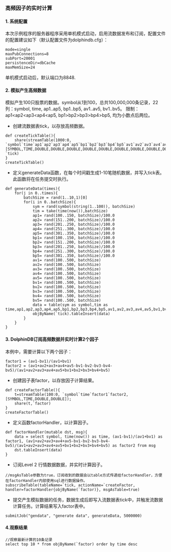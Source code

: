 ### 高频因子的实时计算

#### 1. 系统配置

本次示例程序的服务器程序采用单机模式启动，启用流数据发布和订阅，配置文件的配置建议如下（默认配置文件为dolphindb.cfg）：
```
mode=single
maxPubConnections=8
subPort=20001
persistenceDir=dbCache
maxMemSize=24
```

单机模式启动后，默认端口为8848.

#### 2. 模拟产生高频数据

模拟产生100只股票的数据。symbol从1到100，总共100,000,000条记录，22列：symbol, time, ap1..ap5, bp1..bp5, av1..av5, bv1..bv5。 限制：ap1<ap2<ap3<ap4<ap5, bp1>bp2>bp3>bp4>bp5, 均为小数点后两位。 

* 创建流数据表tick，以存放高频数据。
```
def createTickTable(){
	share(streamTable(1000:0, `symbol`time`ap1`ap2`ap3`ap4`ap5`bp1`bp2`bp3`bp4`bp5`av1`av2`av3`av4`av5`bv1`bv2`bv3`bv4`bv5, [SYMBOL,TIME,DOUBLE,DOUBLE,DOUBLE,DOUBLE,DOUBLE,DOUBLE,DOUBLE,DOUBLE,DOUBLE,DOUBLE,DOUBLE,DOUBLE,DOUBLE,DOUBLE,DOUBLE,DOUBLE,DOUBLE,DOUBLE,DOUBLE,DOUBLE]), `tick)
}
createTickTable()
```

* 定义generateData函数，在每个时间戳生成1-10笔随机数据，并写入tick表。此函数将在任务提交时执行。
```
def generateData(times){
	for(j in 0..times){
		batchSize = rand(1..10,1)[0]
		for(i in 0..batchSize){
			sym = rand(symbol(string(1..100)), batchSize)
			tim = take(time(now()),batchSize)
			ap1= rand(100..150, batchSize)/100.0
			ap2= rand(151..200, batchSize)/100.0
			ap3= rand(201..250, batchSize)/100.0
			ap4= rand(251..300, batchSize)/100.0
			ap5= rand(301..350, batchSize)/100.0
			bp1= rand(100..150, batchSize)/100.0
			bp2= rand(151..200, batchSize)/100.0
			bp3= rand(201..250, batchSize)/100.0
			bp4= rand(251..300, batchSize)/100.0
			bp5= rand(301..350, batchSize)/100.0
			av1= rand(100..500, batchSize)
			av2= rand(100..500, batchSize)
			av3= rand(100..500, batchSize)
			av4= rand(100..500, batchSize)
			av5= rand(100..500, batchSize)
			bv1= rand(100..500, batchSize)
			bv2= rand(100..500, batchSize)
			bv3= rand(100..500, batchSize)
			bv4= rand(100..500, batchSize)
			bv5= rand(100..500, batchSize)
			data = table(sym as symbol,tim as time,ap1,ap2,ap3,ap4,ap5,bp1,bp2,bp3,bp4,bp5,av1,av2,av3,av4,av5,bv1,bv2,bv3,bv4,bv5)
			objByName(`tick).tableInsert(data)
		}
	}
}
```

#### 3. DolphinDB订阅高频数据并实时计算2个因子

本例中，需要计算以下两个因子：
```
factor1 = (av1-bv1)/(av1+bv1)
factor2 = (av1+av2+av3+av4+av5-bv1-bv2-bv3-bv4-bv5)/(av1+av2+av3+av4+av5+bv1+bv2+bv3+bv4+bv5)
```

* 创建因子表factor，以存放因子计算结果。
```
def createFactorTable(){
	t=streamTable(100:0, `symbol`time`factor1`factor2, [SYMBOL,TIME,DOUBLE,DOUBLE]);
	share(t,`factor)
}
createFactorTable()
```
* 定义函数factorHandler，以计算因子。
```
def factorHandler(mutable dst, msg){
	data = select symbol, time(now()) as time, (av1-bv1)/(av1+bv1) as factor1, (av1+av2+av3+av4+av5-bv1-bv2-bv3-bv4-bv5)/(av1+av2+av3+av4+av5+bv1+bv2+bv3+bv4+bv5) as factor2 from msg
	dst.tableInsert(data)
}
```
* 订阅Level 2 行情数据数据，并实时计算因子。
 

```
//msgAsTable参数为true，订阅收到的数据会以table方式传递给factorHandler，方便在factorHandler内部使用sql进行数据操作。
subscribeTable(tableName=`tick, actionName=`createFactor, handler=factorHandler{objByName(`factor)}, msgAsTable=true)
```

* 提交产生模拟数据的任务，数据生成后即写入流数据表tick中，并触发流数据计算任务。计算结果写入factor表中。
```
submitJob("gendata", "generate data", generateData, 5000000)
```

#### 4.观察结果
```
//观察最新计算的10条记录
select top 10 * from objByName(`factor) order by time desc

```
